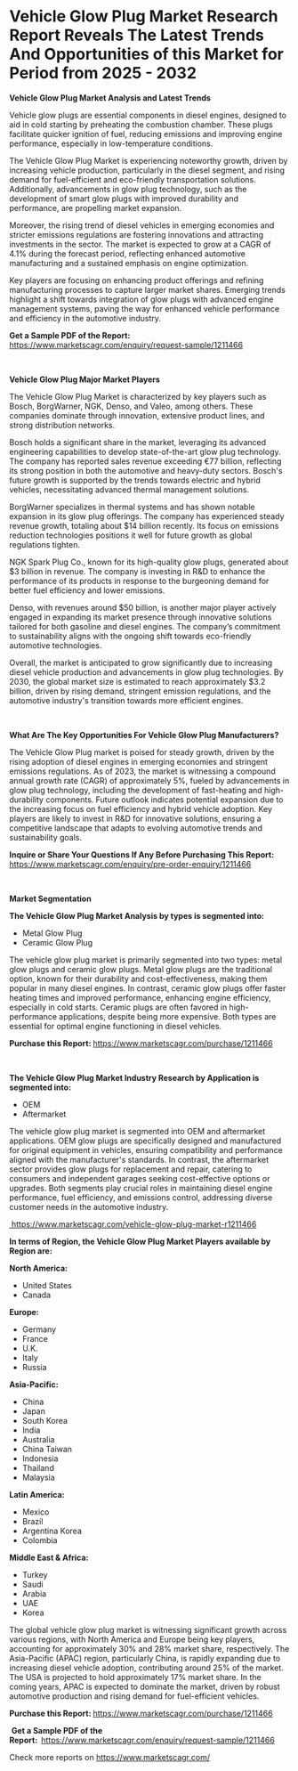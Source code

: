 <p><h1>Vehicle Glow Plug Market Research Report Reveals The Latest Trends And Opportunities of this Market for Period from 2025 - 2032</h1></p><p><strong>Vehicle Glow Plug Market Analysis and Latest Trends</strong></p>
<p><p>Vehicle glow plugs are essential components in diesel engines, designed to aid in cold starting by preheating the combustion chamber. These plugs facilitate quicker ignition of fuel, reducing emissions and improving engine performance, especially in low-temperature conditions. </p><p>The Vehicle Glow Plug Market is experiencing noteworthy growth, driven by increasing vehicle production, particularly in the diesel segment, and rising demand for fuel-efficient and eco-friendly transportation solutions. Additionally, advancements in glow plug technology, such as the development of smart glow plugs with improved durability and performance, are propelling market expansion.</p><p>Moreover, the rising trend of diesel vehicles in emerging economies and stricter emissions regulations are fostering innovations and attracting investments in the sector. The market is expected to grow at a CAGR of 4.1% during the forecast period, reflecting enhanced automotive manufacturing and a sustained emphasis on engine optimization.</p><p>Key players are focusing on enhancing product offerings and refining manufacturing processes to capture larger market shares. Emerging trends highlight a shift towards integration of glow plugs with advanced engine management systems, paving the way for enhanced vehicle performance and efficiency in the automotive industry.</p></p>
<p><strong>Get a Sample PDF of the Report:&nbsp;</strong> <a href="https://www.marketscagr.com/enquiry/request-sample/1211466?utm_campaign=1950&utm_medium=2&utm_source=Github&utm_content=ia&utm_term=24032025&utm_id=vehicle-glow-plug">https://www.marketscagr.com/enquiry/request-sample/1211466</a></p>
<p>&nbsp;</p>
<p><strong>Vehicle Glow Plug Major Market Players</strong></p>
<p><p>The Vehicle Glow Plug Market is characterized by key players such as Bosch, BorgWarner, NGK, Denso, and Valeo, among others. These companies dominate through innovation, extensive product lines, and strong distribution networks. </p><p>Bosch holds a significant share in the market, leveraging its advanced engineering capabilities to develop state-of-the-art glow plug technology. The company has reported sales revenue exceeding €77 billion, reflecting its strong position in both the automotive and heavy-duty sectors. Bosch's future growth is supported by the trends towards electric and hybrid vehicles, necessitating advanced thermal management solutions.</p><p>BorgWarner specializes in thermal systems and has shown notable expansion in its glow plug offerings. The company has experienced steady revenue growth, totaling about $14 billion recently. Its focus on emissions reduction technologies positions it well for future growth as global regulations tighten.</p><p>NGK Spark Plug Co., known for its high-quality glow plugs, generated about $3 billion in revenue. The company is investing in R&D to enhance the performance of its products in response to the burgeoning demand for better fuel efficiency and lower emissions.</p><p>Denso, with revenues around $50 billion, is another major player actively engaged in expanding its market presence through innovative solutions tailored for both gasoline and diesel engines. The company’s commitment to sustainability aligns with the ongoing shift towards eco-friendly automotive technologies.</p><p>Overall, the market is anticipated to grow significantly due to increasing diesel vehicle production and advancements in glow plug technologies. By 2030, the global market size is estimated to reach approximately $3.2 billion, driven by rising demand, stringent emission regulations, and the automotive industry's transition towards more efficient engines.</p></p>
<p>&nbsp;</p>
<p><strong>What Are The Key Opportunities For Vehicle Glow Plug Manufacturers?</strong></p>
<p><p>The Vehicle Glow Plug market is poised for steady growth, driven by the rising adoption of diesel engines in emerging economies and stringent emissions regulations. As of 2023, the market is witnessing a compound annual growth rate (CAGR) of approximately 5%, fueled by advancements in glow plug technology, including the development of fast-heating and high-durability components. Future outlook indicates potential expansion due to the increasing focus on fuel efficiency and hybrid vehicle adoption. Key players are likely to invest in R&D for innovative solutions, ensuring a competitive landscape that adapts to evolving automotive trends and sustainability goals.</p></p>
<p><strong>Inquire or Share Your Questions If Any Before Purchasing This Report:</strong> <a href="https://www.marketscagr.com/enquiry/pre-order-enquiry/1211466?utm_campaign=1950&utm_medium=2&utm_source=Github&utm_content=ia&utm_term=24032025&utm_id=vehicle-glow-plug">https://www.marketscagr.com/enquiry/pre-order-enquiry/1211466</a></p>
<p>&nbsp;</p>
<p><strong>Market Segmentation</strong></p>
<p><strong>The Vehicle Glow Plug Market Analysis by types is segmented into:</strong></p>
<p><ul><li>Metal Glow Plug</li><li>Ceramic Glow Plug</li></ul></p>
<p><p>The vehicle glow plug market is primarily segmented into two types: metal glow plugs and ceramic glow plugs. Metal glow plugs are the traditional option, known for their durability and cost-effectiveness, making them popular in many diesel engines. In contrast, ceramic glow plugs offer faster heating times and improved performance, enhancing engine efficiency, especially in cold starts. Ceramic plugs are often favored in high-performance applications, despite being more expensive. Both types are essential for optimal engine functioning in diesel vehicles.</p></p>
<p><strong>Purchase this Report:&nbsp;</strong><a href="https://www.marketscagr.com/purchase/1211466?utm_campaign=1950&utm_medium=2&utm_source=Github&utm_content=ia&utm_term=24032025&utm_id=vehicle-glow-plug">https://www.marketscagr.com/purchase/1211466</a></p>
<p>&nbsp;</p>
<p><strong>The Vehicle Glow Plug Market Industry Research by Application is segmented into:</strong></p>
<p><ul><li>OEM</li><li>Aftermarket</li></ul></p>
<p><p>The vehicle glow plug market is segmented into OEM and aftermarket applications. OEM glow plugs are specifically designed and manufactured for original equipment in vehicles, ensuring compatibility and performance aligned with the manufacturer's standards. In contrast, the aftermarket sector provides glow plugs for replacement and repair, catering to consumers and independent garages seeking cost-effective options or upgrades. Both segments play crucial roles in maintaining diesel engine performance, fuel efficiency, and emissions control, addressing diverse customer needs in the automotive industry.</p></p>
<p><a href="https://www.marketscagr.com/vehicle-glow-plug-market-r1211466?utm_campaign=1950&utm_medium=2&utm_source=Github&utm_content=ia&utm_term=24032025&utm_id=vehicle-glow-plug">&nbsp;https://www.marketscagr.com/vehicle-glow-plug-market-r1211466</a></p>
<p><strong>In terms of Region, the Vehicle Glow Plug Market Players available by Region are:</strong></p>
<p>
    <p> <strong> North America: </strong>
        <ul>
            <li>United States</li>
            <li>Canada</li>
        </ul>
        </p> 
    <p> <strong> Europe: </strong>
        <ul>
            <li>Germany</li>
            <li>France</li>
            <li>U.K.</li>
            <li>Italy</li>
            <li>Russia</li>
        </ul>
        </p> 
    <p> <strong> Asia-Pacific: </strong>
        <ul>
            <li>China</li>
            <li>Japan</li>
            <li>South Korea</li>
            <li>India</li>
            <li>Australia</li>
            <li>China Taiwan</li>
            <li>Indonesia</li>
            <li>Thailand</li>
            <li>Malaysia</li>
        </ul>
        </p> 
    <p> <strong> Latin America: </strong>
        <ul>
            <li>Mexico</li>
            <li>Brazil</li>
            <li>Argentina Korea</li>
            <li>Colombia</li>
        </ul>
        </p> 
    <p> <strong> Middle East & Africa: </strong>
        <ul>
            <li>Turkey</li>
            <li>Saudi</li>
            <li>Arabia</li>
            <li>UAE</li>
            <li>Korea</li>
        </ul>
    </p>
    </p>
<p><p>The global vehicle glow plug market is witnessing significant growth across various regions, with North America and Europe being key players, accounting for approximately 30% and 28% market share, respectively. The Asia-Pacific (APAC) region, particularly China, is rapidly expanding due to increasing diesel vehicle adoption, contributing around 25% of the market. The USA is projected to hold approximately 17% market share. In the coming years, APAC is expected to dominate the market, driven by robust automotive production and rising demand for fuel-efficient vehicles.</p></p>
<p><strong>Purchase this Report: </strong><a href="https://www.marketscagr.com/purchase/1211466?utm_campaign=1950&utm_medium=2&utm_source=Github&utm_content=ia&utm_term=24032025&utm_id=vehicle-glow-plug">https://www.marketscagr.com/purchase/1211466</a></p>
<p>&nbsp;<strong>Get a Sample PDF of the Report:&nbsp;&nbsp;</strong><a href="https://www.marketscagr.com/enquiry/request-sample/1211466?utm_campaign=1950&utm_medium=2&utm_source=Github&utm_content=ia&utm_term=24032025&utm_id=vehicle-glow-plug">https://www.marketscagr.com/enquiry/request-sample/1211466</a></p>
<p><strong></strong></p>
<p>Check more reports on <a href="https://www.marketscagr.com/?utm_campaign=1950&utm_medium=2&utm_source=Github&utm_content=ia&utm_term=24032025&utm_id=vehicle-glow-plug">https://www.marketscagr.com/</a></p>
